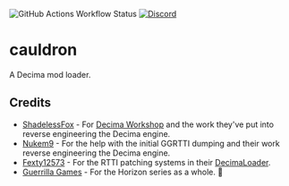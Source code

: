 ![GitHub Actions Workflow Status](https://img.shields.io/github/actions/workflow/status/JustPyrrha/cauldron/build.yml?style=flat-square&logo=rust&logoColor=%23cad3f5&labelColor=%23363a4f&color=%23a6da95)
[![Discord](https://img.shields.io/discord/1012475585605414983?style=flat-square&logo=discord&logoColor=%23cad3f5&labelColor=%23363a4f&color=%238aadf4)](https://discord.gg/Gt4gkMwadB)

# cauldron
A Decima mod loader.

## Credits
- [ShadelessFox](https://github.com/ShadelessFox) - For [Decima Workshop](https://github.com/ShadelessFox/decima) and the work they've put into reverse engineering the Decima engine.
- [Nukem9](https://github.com/Nukem9/) - For the help with the initial GGRTTI dumping and their work reverse engineering the Decima engine.
- [Fexty12573](https://github.com/Fexty12573/) - For the RTTI patching systems in their [DecimaLoader](https://github.com/Fexty12573/DecimaLoader/).
- [Guerrilla Games](https://www.guerrilla-games.com/) - For the Horizon series as a whole. 🧡
